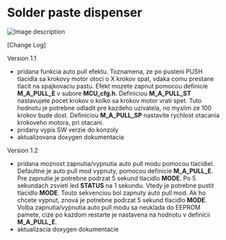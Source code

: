 # Solder paste dispenser

![Image description](FOTO/IMG_20200416_170805_621.jpg)

[Change Log]

Version 1.1
- pridana funkcia auto pull efektu. Toznamena, ze po pusteni PUSH tlacidla sa krokovy motor otoci o X krokov spat, vdaka comu prestane tlacit na spajkovaciu pastu. Efekt mozete zapnut pomocou definicie **M_A_PULL_E** v subore **MCU_cfg.h**.  Definiciou **M_A_PULL_ST** nastavujete pocet krokov o kolko sa krokov motor vrati spet. Tuto hodnotu je potrebne odladit pre kazdeho uzivatela, no myslim ze 100 krokov bude dost. Definiciou **M_A_PULL_SP** nastavite rychlost otacania krokoveho motora, pri otacani.
- pridany vypis SW verzie do konzoly
- aktualizovana doxygen dokumentacia

Version 1.2
- pridana moznost zapnutia/vypnutia auto pull modu pomocou tlacidiel.  Defaultne je auto pull mod vypnuty, pomocou definicie **M_A_PULL_E**. Pre zapnutie je potrebne podrzat 5 sekund tlacidlo **MODE**. Po 5 sekundach zsvieti led **STATUS** na 1 sekundu. Vtedy je potrebne pustit tlacidlo **MODE**. Touto sekvenciou bol zapnuty auto pull mod. Ak ho chcete vypnut, znova je potrebne podrzat 5 sekund tlacidlo  **MODE**. Volba zapnutia/vypnutia auto pull modu sa neuklada do EEPROM pamete, cize po kazdom restarte je nastavena na hodnotu v definicii **M_A_PULL_E**.
- aktualizacia doxygen dokumentacie

